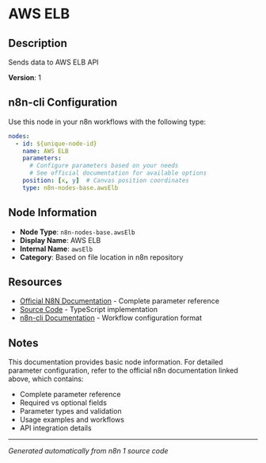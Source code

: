 # AWS ELB

## Description

Sends data to AWS ELB API

**Version**: 1

## n8n-cli Configuration

Use this node in your n8n workflows with the following type:

```yaml
nodes:
  - id: ${unique-node-id}
    name: AWS ELB
    parameters:
      # Configure parameters based on your needs
      # See official documentation for available options
    position: [x, y]  # Canvas position coordinates
    type: n8n-nodes-base.awsElb
```

## Node Information

- **Node Type**: `n8n-nodes-base.awsElb`
- **Display Name**: AWS ELB
- **Internal Name**: `awsElb`
- **Category**: Based on file location in n8n repository

## Resources

- [Official N8N Documentation](https://docs.n8n.io/integrations/builtin/app-nodes/n8n-nodes-base.awselb/) - Complete parameter reference
- [Source Code](https://github.com/n8n-io/n8n/blob/master/packages/nodes-base/nodes/Aws/ELB/AwsElb.node.ts) - TypeScript implementation
- [n8n-cli Documentation](https://github.com/edenreich/n8n-cli) - Workflow configuration format

## Notes

This documentation provides basic node information. For detailed parameter configuration, 
refer to the official n8n documentation linked above, which contains:

- Complete parameter reference
- Required vs optional fields
- Parameter types and validation
- Usage examples and workflows
- API integration details

---
*Generated automatically from n8n 1 source code*
